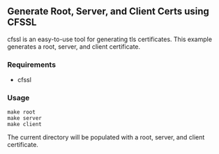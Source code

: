 ## Generate Root, Server, and Client Certs using CFSSL

cfssl is an easy-to-use tool for generating tls certificates. This example
generates a root, server, and client certificate.

### Requirements

- cfssl

### Usage

```
make root
make server
make client
```

The current directory will be populated with a root, server, and client
certificate.
